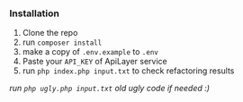 ### Installation
1. Clone the repo
2. run `composer install`
3. make a copy of `.env.example` to `.env`
4. Paste your `API_KEY` of ApiLayer service
5. run `php index.php input.txt` to check refactoring results

*run `php ugly.php input.txt` old ugly code if needed :)*
